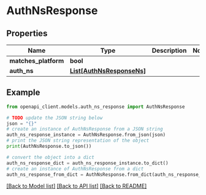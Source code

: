 # AuthNsResponse


## Properties

Name | Type | Description | Notes
------------ | ------------- | ------------- | -------------
**matches_platform** | **bool** |  | 
**auth_ns** | [**List[AuthNsResponseNs]**](AuthNsResponseNs.md) |  | 

## Example

```python
from openapi_client.models.auth_ns_response import AuthNsResponse

# TODO update the JSON string below
json = "{}"
# create an instance of AuthNsResponse from a JSON string
auth_ns_response_instance = AuthNsResponse.from_json(json)
# print the JSON string representation of the object
print(AuthNsResponse.to_json())

# convert the object into a dict
auth_ns_response_dict = auth_ns_response_instance.to_dict()
# create an instance of AuthNsResponse from a dict
auth_ns_response_from_dict = AuthNsResponse.from_dict(auth_ns_response_dict)
```
[[Back to Model list]](../README.md#documentation-for-models) [[Back to API list]](../README.md#documentation-for-api-endpoints) [[Back to README]](../README.md)


